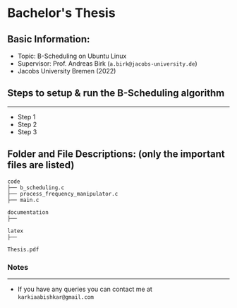 # Bachelor's Thesis

## Basic Information:
* Topic: B-Scheduling on Ubuntu Linux
* Supervisor: Prof. Andreas Birk (`a.birk@jacobs-university.de`)
* Jacobs University Bremen (2022)

## Steps to setup & run the B-Scheduling algorithm
---------------------------------------------
* Step 1
* Step 2
* Step 3

## Folder and File Descriptions: (only the important files are listed)

    code
    ├── b_scheduling.c
    ├── process_frequency_manipulator.c
    ├── main.c

    documentation
    ├── 

    latex
    ├── 

    Thesis.pdf





### Notes
------------------------------
* If you have any queries you can contact me at `karkiaabishkar@gmail.com`